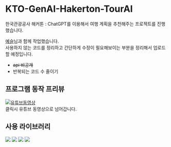 # KTO-GenAI-Hakerton-TourAI
한국관광공사 해커톤 : ChatGPT를 이용해서 여행 계획을 추천해주는 프로젝트를 진행했습니다.

[예슬](https://github.com/yesue2)님과 함께 작업했습니다.  
사용하지 않는 코드를 정리하고 간단하게 수정이 필요해보이는 부분을 정리해서 업로드 할 예정입니다.  
* ~~api 비공개~~  
* 반복되는 코드 수 줄이기  

## 프로그램 동작 프리뷰
[![유튜브동영상](https://img.youtube.com/vi/zD_y5Zbd5ac/0.jpg)](https://www.youtube.com/watch?v=zD_y5Zbd5ac)  
클릭시 유튜브 동영상으로 넘어갑니다.

## 사용 라이브러리
<div align=left> 
<img src="https://img.shields.io/badge/RETROFIT2-48b983?style=for-the-badge&logoColor=white">
<img src="https://img.shields.io/badge/GSON-4285F4?style=for-the-badge&logo=google&logoColor=white">
<img src="https://img.shields.io/badge/FLEXBOX-4285F4?style=for-the-badge&logo=google&logoColor=white">
<img src="https://img.shields.io/badge/LOTTIEFILES-48b983?style=for-the-badge&logoColor=white">
</div>
